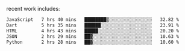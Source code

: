 
<!--<img width="1415" height="100" alt="blu" src="https://github.com/rdsilva01/rdsilva01/assets/101207588/deb060e5-d035-4f09-b511-e3f50605b207">-->

<!-- \> Enthusiastic about developing and building solutions <br>
\> Computer Science and Engineering @ UBI -->

<!-- <a href="https://www.rodrigosilva.live/">personal website</a> 🏁 -->

<!-- ![](https://komarev.com/ghpvc/?username=rdsilva01) -->

recent work includes:
<!--START_SECTION:waka-->

```txt
JavaScript   7 hrs 40 mins   ████████▒░░░░░░░░░░░░░░░░   32.82 %
Dart         5 hrs 35 mins   ██████░░░░░░░░░░░░░░░░░░░   23.91 %
HTML         4 hrs 43 mins   █████░░░░░░░░░░░░░░░░░░░░   20.20 %
JSON         2 hrs 29 mins   ██▓░░░░░░░░░░░░░░░░░░░░░░   10.63 %
Python       2 hrs 28 mins   ██▓░░░░░░░░░░░░░░░░░░░░░░   10.60 %
```

<!--END_SECTION:waka-->

